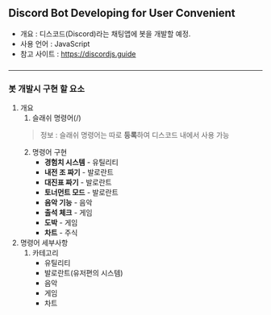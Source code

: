 ## Discord Bot Developing for User Convenient
* 개요 : 디스코드(Discord)라는 채팅앱에 봇을 개발할 예정.
* 사용 언어 : JavaScript
* 참고 사이트 : https://discordjs.guide
###
* * *
### 봇 개발시 구현 할 요소
1. 개요
   1. 슬래쉬 명령어(/)
   > 정보 : 슬래쉬 명령어는 따로 **등록**하여 디스코드 내에서 사용 가능
   2. 명령어 구현
      - **경험치 시스템** - 유틸리티
      - **내전 조 짜기** - 발로란트
      - **대진표 짜기** - 발로란트
      - **토너먼트 모드** - 발로란트
      - **음악 기능** - 음악
      - **출석 체크** - 게임
      - **도박** - 게임
      - **차트** - 주식
2. 명령어 세부사항
   1. 카테고리
      * 유틸리티
      * 발로란트(유저편의 시스템)
      * 음악
      * 게임
      * 차트
